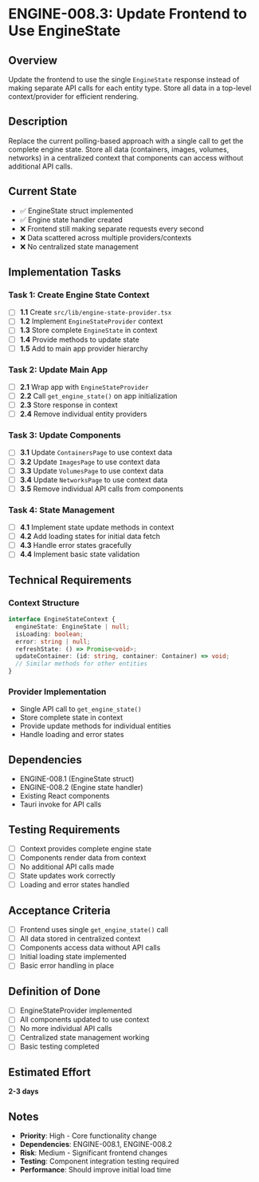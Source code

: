 # ENGINE-008.3: Update Frontend to Use EngineState

## Overview

Update the frontend to use the single `EngineState` response instead of making separate API calls for each entity type. Store all data in a top-level context/provider for efficient rendering.

## Description

Replace the current polling-based approach with a single call to get the complete engine state. Store all data (containers, images, volumes, networks) in a centralized context that components can access without additional API calls.

## Current State

- ✅ EngineState struct implemented
- ✅ Engine state handler created
- ❌ Frontend still making separate requests every second
- ❌ Data scattered across multiple providers/contexts
- ❌ No centralized state management

## Implementation Tasks

### Task 1: Create Engine State Context

- [ ] **1.1** Create `src/lib/engine-state-provider.tsx`
- [ ] **1.2** Implement `EngineStateProvider` context
- [ ] **1.3** Store complete `EngineState` in context
- [ ] **1.4** Provide methods to update state
- [ ] **1.5** Add to main app provider hierarchy

### Task 2: Update Main App

- [ ] **2.1** Wrap app with `EngineStateProvider`
- [ ] **2.2** Call `get_engine_state()` on app initialization
- [ ] **2.3** Store response in context
- [ ] **2.4** Remove individual entity providers

### Task 3: Update Components

- [ ] **3.1** Update `ContainersPage` to use context data
- [ ] **3.2** Update `ImagesPage` to use context data
- [ ] **3.3** Update `VolumesPage` to use context data
- [ ] **3.4** Update `NetworksPage` to use context data
- [ ] **3.5** Remove individual API calls from components

### Task 4: State Management

- [ ] **4.1** Implement state update methods in context
- [ ] **4.2** Add loading states for initial data fetch
- [ ] **4.3** Handle error states gracefully
- [ ] **4.4** Implement basic state validation

## Technical Requirements

### Context Structure

```typescript
interface EngineStateContext {
  engineState: EngineState | null;
  isLoading: boolean;
  error: string | null;
  refreshState: () => Promise<void>;
  updateContainer: (id: string, container: Container) => void;
  // Similar methods for other entities
}
```

### Provider Implementation

- Single API call to `get_engine_state()`
- Store complete state in context
- Provide update methods for individual entities
- Handle loading and error states

## Dependencies

- ENGINE-008.1 (EngineState struct)
- ENGINE-008.2 (Engine state handler)
- Existing React components
- Tauri invoke for API calls

## Testing Requirements

- [ ] Context provides complete engine state
- [ ] Components render data from context
- [ ] No additional API calls made
- [ ] State updates work correctly
- [ ] Loading and error states handled

## Acceptance Criteria

- [ ] Frontend uses single `get_engine_state()` call
- [ ] All data stored in centralized context
- [ ] Components access data without API calls
- [ ] Initial loading state implemented
- [ ] Basic error handling in place

## Definition of Done

- [ ] EngineStateProvider implemented
- [ ] All components updated to use context
- [ ] No more individual API calls
- [ ] Centralized state management working
- [ ] Basic testing completed

## Estimated Effort

**2-3 days**

## Notes

- **Priority**: High - Core functionality change
- **Dependencies**: ENGINE-008.1, ENGINE-008.2
- **Risk**: Medium - Significant frontend changes
- **Testing**: Component integration testing required
- **Performance**: Should improve initial load time
